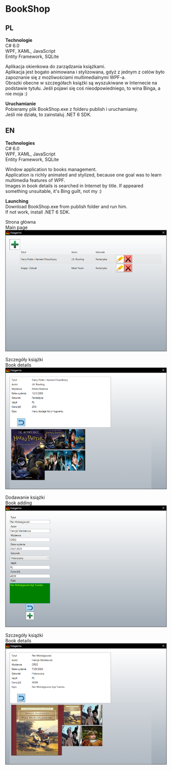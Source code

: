 # BookShop
## PL
**Technologie**<br>
C# 6.0<br>
WPF, XAML, JavaScript<br>
Entity Framework, SQLite<br>

Aplikacja okienkowa do zarządzania książkami. <br>
Aplikacja jest bogato animowana i stylizowana, gdyż z jednym z celów było zapoznanie się z możliwościami multimedialnymi WPF-a.<br>
Obrazki obecne w szczegółach książki są wyszukiwane w Internecie na podstawie tytułu. Jeśli pojawi się coś nieodpowiedniego, to wina Binga, a nie moja :)

**Uruchamianie**<br>
Pobieramy plik BookShop.exe z folderu publish i uruchamiamy.<br> Jeśli nie działa, to zainstaluj .NET 6 SDK.
## EN
**Technologies**<br>
C# 6.0<br>
WPF, XAML, JavaScript<br>
Entity Framework, SQLite<br>

Window application to books management. <br>
Application is richly animated and stylized, because one goal was to learn multimedia features of WPF.<br>
Images in book details is searched in Internet by title. If appeared something unsuitable, it's Bing guilt, not my :)

**Launching**<br>
Download BookShop.exe from publish folder and run him.<br> If not work, install .NET 6 SDK.

Strona główna<br>
Main page<br>
![img.png](readme/img.png)

Szczegóły książki<br>
Book details<br>
![img_1.png](readme/img_1.png)

Dodawanie książki<br>
Book adding<br>
![img_2.png](readme/img_2.png)

Szczegóły książki<br>
Book details<br>
![img_3.png](readme/img_3.png)